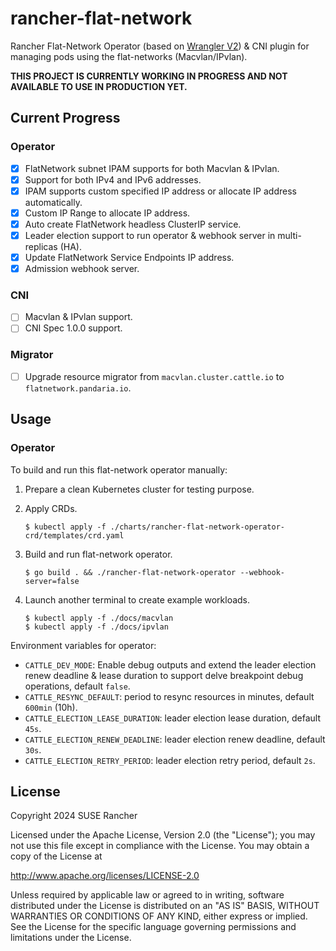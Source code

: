 # rancher-flat-network

Rancher Flat-Network Operator (based on [Wrangler V2](https://github.com/rancher/wrangler/)) & CNI plugin for managing
pods using the flat-networks (Macvlan/IPvlan).

**THIS PROJECT IS CURRENTLY WORKING IN PROGRESS AND NOT AVAILABLE TO USE IN PRODUCTION YET.**

## Current Progress

### Operator

- [x] FlatNetwork subnet IPAM supports for both Macvlan & IPvlan.
- [x] Support for both IPv4 and IPv6 addresses.
- [x] IPAM supports custom specified IP address or allocate IP address automatically.
- [x] Custom IP Range to allocate IP address.
- [x] Auto create FlatNetwork headless ClusterIP service.
- [x] Leader election support to run operator & webhook server in multi-replicas (HA).
- [x] Update FlatNetwork Service Endpoints IP address.
- [x] Admission webhook server.

### CNI

- [ ] Macvlan & IPvlan support.
- [ ] CNI Spec 1.0.0 support.

### Migrator

- [ ] Upgrade resource migrator from `macvlan.cluster.cattle.io` to `flatnetwork.pandaria.io`.

## Usage

### Operator

To build and run this flat-network operator manually:

1. Prepare a clean Kubernetes cluster for testing purpose.

1. Apply CRDs.

    ```console
    $ kubectl apply -f ./charts/rancher-flat-network-operator-crd/templates/crd.yaml
    ```

1. Build and run flat-network operator.

    ```console
    $ go build . && ./rancher-flat-network-operator --webhook-server=false
    ```

1. Launch another terminal to create example workloads.

    ```console
    $ kubectl apply -f ./docs/macvlan
    $ kubectl apply -f ./docs/ipvlan
    ```

Environment variables for operator:

- `CATTLE_DEV_MODE`: Enable debug outputs and extend the leader election renew deadline & lease duration to support delve breakpoint debug operations, default `false`.
- `CATTLE_RESYNC_DEFAULT`: period to resync resources in minutes, default `600min` (10h).
- `CATTLE_ELECTION_LEASE_DURATION`: leader election lease duration, default `45s`.
- `CATTLE_ELECTION_RENEW_DEADLINE`: leader election renew deadline, default `30s`.
- `CATTLE_ELECTION_RETRY_PERIOD`: leader election retry period, default `2s`.

## License

Copyright 2024 SUSE Rancher

Licensed under the Apache License, Version 2.0 (the "License");
you may not use this file except in compliance with the License.
You may obtain a copy of the License at

http://www.apache.org/licenses/LICENSE-2.0

Unless required by applicable law or agreed to in writing, software
distributed under the License is distributed on an "AS IS" BASIS,
WITHOUT WARRANTIES OR CONDITIONS OF ANY KIND, either express or implied.
See the License for the specific language governing permissions and
limitations under the License.
